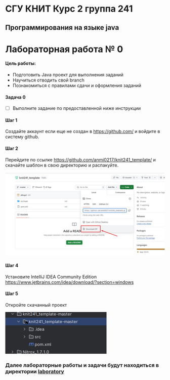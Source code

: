 # СГУ КНИТ Курс 2 группа 241 

## Программирования на языке java

# Лабораторная работа № 0

#### Цель работы:

- Подготовить Java проект для выполнения заданий
- Научиться отводить свой branch
- Познакомиться с правилами сдачи и оформления заданий

#### Задача 0 
- [ ] Выполните задание по предоставленной ниже инструкции

#### Шаг 1
Создайте аккаунт если еще не создан в https://github.com/ 
и войдите в систему github.

#### Шаг 2
Перейдите по ссылке https://github.com/anmi0217/knit241_template/ и скачайте шаблон в
свою директорию и распакуйте.

![download_git.jpg](common%2Fdownload_git.jpg)

#### Шаг 4
Установите IntelliJ IDEA Community Edition
https://www.jetbrains.com/idea/download/?section=windows 

####  Шаг 5
Откройте скачанный проект

![open_downloaded.jpg](common%2Fopen_downloaded.jpg)
    
### Далее лабораторные работы и задачи будут находиться в директории [laboratory](laboratory/LABOR_1.md)             





